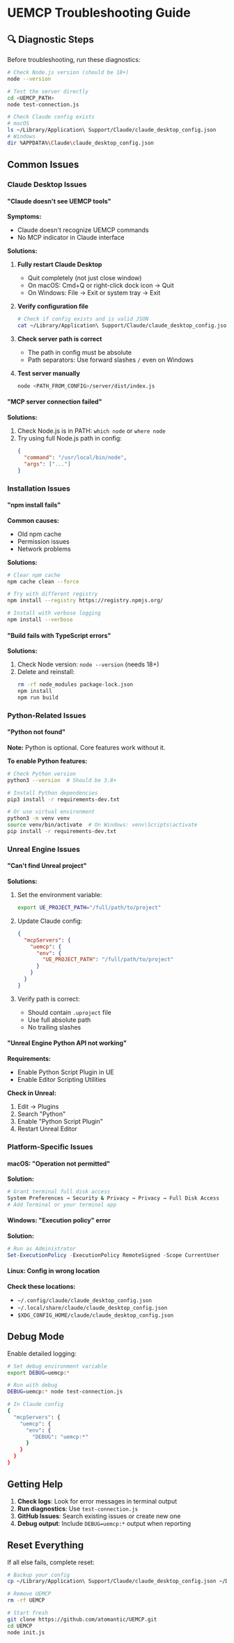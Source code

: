 # UEMCP Troubleshooting Guide

## 🔍 Diagnostic Steps

Before troubleshooting, run these diagnostics:

```bash
# Check Node.js version (should be 18+)
node --version

# Test the server directly
cd <UEMCP_PATH>
node test-connection.js

# Check Claude config exists
# macOS
ls ~/Library/Application\ Support/Claude/claude_desktop_config.json
# Windows
dir %APPDATA%\Claude\claude_desktop_config.json
```

## Common Issues

### Claude Desktop Issues

#### "Claude doesn't see UEMCP tools"

**Symptoms:**
- Claude doesn't recognize UEMCP commands
- No MCP indicator in Claude interface

**Solutions:**
1. **Fully restart Claude Desktop**
   - Quit completely (not just close window)
   - On macOS: Cmd+Q or right-click dock icon → Quit
   - On Windows: File → Exit or system tray → Exit

2. **Verify configuration file**
   ```bash
   # Check if config exists and is valid JSON
   cat ~/Library/Application\ Support/Claude/claude_desktop_config.json | jq .
   ```

3. **Check server path is correct**
   - The path in config must be absolute
   - Path separators: Use forward slashes `/` even on Windows

4. **Test server manually**
   ```bash
   node <PATH_FROM_CONFIG>/server/dist/index.js
   ```

#### "MCP server connection failed"

**Solutions:**
1. Check Node.js is in PATH: `which node` or `where node`
2. Try using full Node.js path in config:
   ```json
   {
     "command": "/usr/local/bin/node",
     "args": ["..."]
   }
   ```

### Installation Issues

#### "npm install fails"

**Common causes:**
- Old npm cache
- Permission issues
- Network problems

**Solutions:**
```bash
# Clear npm cache
npm cache clean --force

# Try with different registry
npm install --registry https://registry.npmjs.org/

# Install with verbose logging
npm install --verbose
```

#### "Build fails with TypeScript errors"

**Solutions:**
1. Check Node version: `node --version` (needs 18+)
2. Delete and reinstall:
   ```bash
   rm -rf node_modules package-lock.json
   npm install
   npm run build
   ```

### Python-Related Issues

#### "Python not found"

**Note:** Python is optional. Core features work without it.

**To enable Python features:**
```bash
# Check Python version
python3 --version  # Should be 3.8+

# Install Python dependencies
pip3 install -r requirements-dev.txt

# Or use virtual environment
python3 -m venv venv
source venv/bin/activate  # On Windows: venv\Scripts\activate
pip install -r requirements-dev.txt
```

### Unreal Engine Issues

#### "Can't find Unreal project"

**Solutions:**
1. Set the environment variable:
   ```bash
   export UE_PROJECT_PATH="/full/path/to/project"
   ```

2. Update Claude config:
   ```json
   {
     "mcpServers": {
       "uemcp": {
         "env": {
           "UE_PROJECT_PATH": "/full/path/to/project"
         }
       }
     }
   }
   ```

3. Verify path is correct:
   - Should contain `.uproject` file
   - Use full absolute path
   - No trailing slashes

#### "Unreal Engine Python API not working"

**Requirements:**
- Enable Python Script Plugin in UE
- Enable Editor Scripting Utilities

**Check in Unreal:**
1. Edit → Plugins
2. Search "Python"
3. Enable "Python Script Plugin"
4. Restart Unreal Editor

### Platform-Specific Issues

#### macOS: "Operation not permitted"

**Solution:**
```bash
# Grant terminal full disk access
System Preferences → Security & Privacy → Privacy → Full Disk Access
# Add Terminal or your terminal app
```

#### Windows: "Execution policy" error

**Solution:**
```powershell
# Run as Administrator
Set-ExecutionPolicy -ExecutionPolicy RemoteSigned -Scope CurrentUser
```

#### Linux: Config in wrong location

**Check these locations:**
- `~/.config/claude/claude_desktop_config.json`
- `~/.local/share/claude/claude_desktop_config.json`
- `$XDG_CONFIG_HOME/claude/claude_desktop_config.json`

## Debug Mode

Enable detailed logging:

```bash
# Set debug environment variable
export DEBUG=uemcp:*

# Run with debug
DEBUG=uemcp:* node test-connection.js

# In Claude config
{
  "mcpServers": {
    "uemcp": {
      "env": {
        "DEBUG": "uemcp:*"
      }
    }
  }
}
```

## Getting Help

1. **Check logs**: Look for error messages in terminal output
2. **Run diagnostics**: Use `test-connection.js`
3. **GitHub Issues**: Search existing issues or create new one
4. **Debug output**: Include `DEBUG=uemcp:*` output when reporting

## Reset Everything

If all else fails, complete reset:

```bash
# Backup your config
cp ~/Library/Application\ Support/Claude/claude_desktop_config.json ~/Desktop/

# Remove UEMCP
rm -rf UEMCP

# Start fresh
git clone https://github.com/atomantic/UEMCP.git
cd UEMCP
node init.js
```